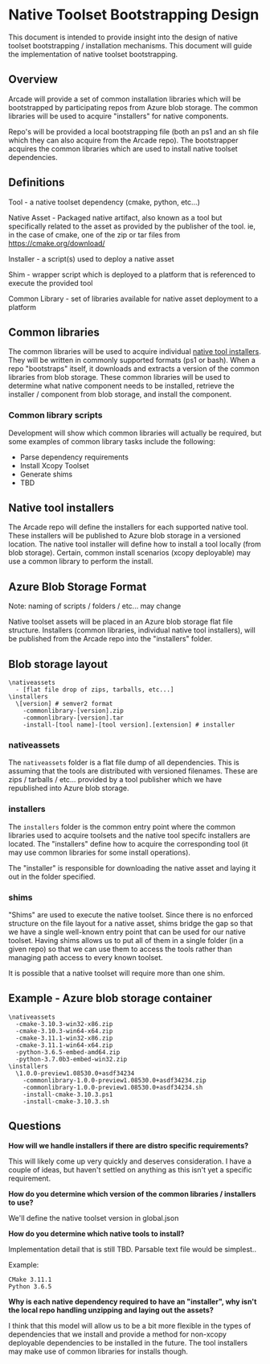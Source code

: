 # Native Toolset Bootstrapping Design

This document is intended to provide insight into the design of native toolset bootstrapping / installation mechanisms.  This document will guide the implementation of native toolset bootstrapping.

## Overview

Arcade will provide a set of common installation libraries which will be bootstrapped by participating repos from Azure blob storage.  The common libraries will be used to acquire "installers" for native components.

Repo's will be provided a local bootstrapping file (both an ps1 and an sh file which they can also acquire from the Arcade repo).  The bootstrapper acquires the common libraries which are used to install native toolset dependencies.

## Definitions

Tool - a native toolset dependency (cmake, python, etc...)

Native Asset - Packaged native artifact, also known as a tool but specifically related to the asset as provided by the publisher of the tool.  ie, in the case of cmake, one of the zip or tar files from https://cmake.org/download/

Installer - a script(s) used to deploy a native asset

Shim - wrapper script which is deployed to a platform that is referenced to execute the provided tool

Common Library - set of libraries available for native asset deployment to a platform

## Common libraries

The common libraries will be used to acquire individual [native tool installers](#native-tool-installers).  They will be written in commonly supported formats (ps1 or bash).  When a repo "bootstraps" itself, it downloads and extracts a version of the common libraries from blob storage.  These common libraries will be used to determine what native component needs to be installed, retrieve the installer / component from blob storage, and install the component.

### Common library scripts

Development will show which common libraries will actually be required, but some examples of common library tasks include the following:

- Parse dependency requirements
- Install Xcopy Toolset
- Generate shims
- TBD

## Native tool installers

The Arcade repo will define the installers for each supported native tool.  These installers will be published to Azure blob storage in a versioned location.  The native tool installer will define how to install a tool locally (from blob storage).  Certain, common install scenarios (xcopy deployable) may use a common library to perform the install.

## Azure Blob Storage Format

Note: naming of scripts / folders / etc... may change

Native toolset assets will be placed in an Azure blob storage flat file structure.  Installers (common libraries, individual native tool installers), will be published from the Arcade repo into the "installers" folder.

## Blob storage layout

```Text
\nativeassets
  - [flat file drop of zips, tarballs, etc...]
\installers
  \[version] # semver2 format
    -commonlibrary-[version].zip
    -commonlibrary-[version].tar
    -install-[tool name]-[tool version].[extension] # installer
```

### nativeassets

The `nativeassets` folder is a flat file dump of all dependencies.  This is assuming that the tools are distributed with versioned filenames.  These are zips / tarballs / etc... provided by a tool publisher which we have republished into Azure blob storage.

### installers

The `installers` folder is the common entry point where the common libraries used to acquire toolsets and the native tool specifc installers are located.  The "installers" define how to acquire the corresponding tool (it may use common libraries for some install operations).

The "installer" is responsible for downloading the native asset and laying it out in the folder specified.

### shims

"Shims" are used to execute the native toolset.  Since there is no enforced structure on the file layout for a native asset, shims bridge the gap so that we have a single well-known entry point that can be used for our native toolset.  Having shims allows us to put all of them in a single folder (in a given repo) so that we can use them to access the tools rather than managing path access to every known toolset.

It is possible that a native toolset will require more than one shim.

## Example - Azure blob storage container

```Text
\nativeassets
  -cmake-3.10.3-win32-x86.zip
  -cmake-3.10.3-win64-x64.zip
  -cmake-3.11.1-win32-x86.zip
  -cmake-3.11.1-win64-x64.zip
  -python-3.6.5-embed-amd64.zip
  -python-3.7.0b3-embed-win32.zip
\installers
  \1.0.0-preview1.08530.0+asdf34234
    -commonlibrary-1.0.0-preview1.08530.0+asdf34234.zip
    -commonlibrary-1.0.0-preview1.08530.0+asdf34234.sh
    -install-cmake-3.10.3.ps1
    -install-cmake-3.10.3.sh
```

## Questions

**How will we handle installers if there are distro specific requirements?**

This will likely come up very quickly and deserves consideration.  I have a couple of ideas, but haven't settled on anything as this isn't yet a specific requirement.

**How do you determine which version of the common libraries / installers to use?**

We'll define the native toolset version in global.json

**How do you determine which native tools to install?**

Implementation detail that is still TBD.  Parsable text file would be simplest..

Example:

```Text
CMake 3.11.1
Python 3.6.5
```

**Why is each native dependency required to have an "installer", why isn't the local repo handling unzipping and laying out the assets?**

I think that this model will allow us to be a bit more flexible in the types of dependencies that we install and provide a method for non-xcopy deployable dependencies to be installed in the future.  The tool installers may make use of common libraries for installs though.
